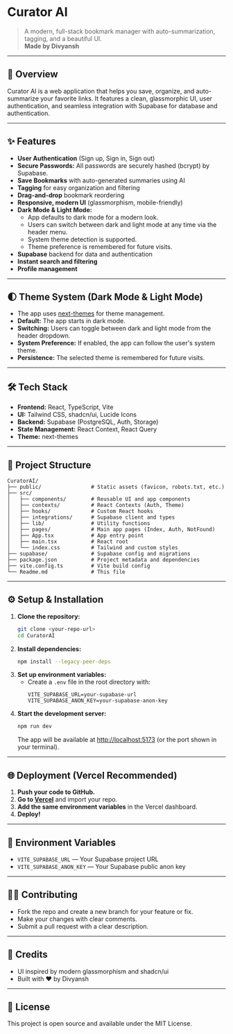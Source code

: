 # Curator AI

> A modern, full-stack bookmark manager with auto-summarization, tagging, and a beautiful UI.  
> **Made by Divyansh**

---

## 🚀 Overview
Curator AI is a web application that helps you save, organize, and auto-summarize your favorite links. It features a clean, glassmorphic UI, user authentication, and seamless integration with Supabase for database and authentication.

---

## ✨ Features
- **User Authentication** (Sign up, Sign in, Sign out)
- **Secure Passwords:** All passwords are securely hashed (bcrypt) by Supabase.
- **Save Bookmarks** with auto-generated summaries using AI
- **Tagging** for easy organization and filtering
- **Drag-and-drop** bookmark reordering
- **Responsive, modern UI** (glassmorphism, mobile-friendly)
- **Dark Mode & Light Mode:**  
  - App defaults to dark mode for a modern look.  
  - Users can switch between dark and light mode at any time via the header menu.  
  - System theme detection is supported.  
  - Theme preference is remembered for future visits.
- **Supabase** backend for data and authentication
- **Instant search and filtering**
- **Profile management**

---

## 🌓 Theme System (Dark Mode & Light Mode)
- The app uses [next-themes](https://github.com/pacocoursey/next-themes) for theme management.
- **Default:** The app starts in dark mode.
- **Switching:** Users can toggle between dark and light mode from the header dropdown.
- **System Preference:** If enabled, the app can follow the user's system theme.
- **Persistence:** The selected theme is remembered for future visits.

---

## 🛠️ Tech Stack
- **Frontend:** React, TypeScript, Vite
- **UI:** Tailwind CSS, shadcn/ui, Lucide Icons
- **Backend:** Supabase (PostgreSQL, Auth, Storage)
- **State Management:** React Context, React Query
- **Theme:** next-themes

---

## 📁 Project Structure
```
CuratorAI/
├── public/                # Static assets (favicon, robots.txt, etc.)
├── src/
│   ├── components/        # Reusable UI and app components
│   ├── contexts/          # React Contexts (Auth, Theme)
│   ├── hooks/             # Custom React hooks
│   ├── integrations/      # Supabase client and types
│   ├── lib/               # Utility functions
│   ├── pages/             # Main app pages (Index, Auth, NotFound)
│   ├── App.tsx            # App entry point
│   ├── main.tsx           # React root
│   └── index.css          # Tailwind and custom styles
├── supabase/              # Supabase config and migrations
├── package.json           # Project metadata and dependencies
├── vite.config.ts         # Vite build config
└── Readme.md              # This file
```

---

## ⚙️ Setup & Installation
1. **Clone the repository:**
   ```sh
   git clone <your-repo-url>
   cd CuratorAI
   ```
2. **Install dependencies:**
   ```sh
   npm install --legacy-peer-deps
   ```
3. **Set up environment variables:**
   - Create a `.env` file in the root directory with:
     ```env
     VITE_SUPABASE_URL=your-supabase-url
     VITE_SUPABASE_ANON_KEY=your-supabase-anon-key
     ```
4. **Start the development server:**
   ```sh
   npm run dev
   ```
   The app will be available at [http://localhost:5173](http://localhost:5173) (or the port shown in your terminal).

---

## 🌐 Deployment (Vercel Recommended)
1. **Push your code to GitHub.**
2. **Go to [Vercel](https://vercel.com/)** and import your repo.
3. **Add the same environment variables** in the Vercel dashboard.
4. **Deploy!**

---

## 🔑 Environment Variables
- `VITE_SUPABASE_URL` — Your Supabase project URL
- `VITE_SUPABASE_ANON_KEY` — Your Supabase public anon key

---

## 🧑‍💻 Contributing
- Fork the repo and create a new branch for your feature or fix.
- Make your changes with clear comments.
- Submit a pull request with a clear description.

---

## 📣 Credits
- UI inspired by modern glassmorphism and shadcn/ui
- Built with ❤️ by Divyansh

---

## 📄 License
This project is open source and available under the MIT License. 